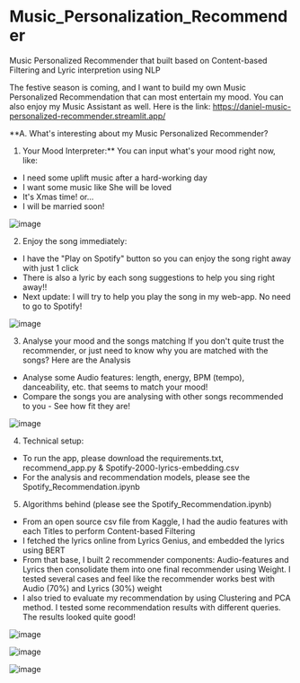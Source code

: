 # Music_Personalization_Recommender
Music Personalized Recommender that built based on Content-based Filtering and Lyric interpretion using NLP

The festive season is coming, and I want to build my own Music Personalized Recommendation that can most entertain my mood. You can also enjoy my Music Assistant as well.
Here is the link: https://daniel-music-personalized-recommender.streamlit.app/

**A. What's interesting about my Music Personalized Recommender?
1. Your Mood Interpreter:**
You can input what's your mood right now, like:
- I need some uplift music after a hard-working day
- I want some music like She will be loved
- It's Xmas time!
or...
- I will be married soon!

![image](https://github.com/user-attachments/assets/ca7a2c10-8cd7-42ba-ad99-2bccd8870c93)



2. Enjoy the song immediately:
- I have the "Play on Spotify" button so you can enjoy the song right away with just 1 click
- There is also a lyric by each song suggestions to help you sing right away!!
- Next update: I will try to help you play the song in my web-app. No need to go to Spotify!

![image](https://github.com/user-attachments/assets/1e768ff3-e4f1-473f-a1ec-cc6740c96847)


3. Analyse your mood and the songs matching
If you don't quite trust the recommender, or just need to know why you are matched with the songs? Here are the Analysis
- Analyse some Audio features: length, energy, BPM (tempo), danceability, etc. that seems to match your mood!
- Compare the songs you are analysing with other songs recommended to you - See how fit they are!

![image](https://github.com/user-attachments/assets/378cffb5-6291-4d83-828e-928be7de65bb)

4. Technical setup:
- To run the app, please download the requirements.txt, recommend_app.py & Spotify-2000-lyrics-embedding.csv
- For the analysis and recommendation models, please see the Spotify_Recommendation.ipynb

5. Algorithms behind (please see the Spotify_Recommendation.ipynb)
- From an open source csv file from Kaggle, I had the audio features with each Titles to perform Content-based Filtering
- I fetched the lyrics online from Lyrics Genius, and embedded the lyrics using BERT
- From that base, I built 2 recommender components: Audio-features and Lyrics then consolidate them into one final recommender using Weight. I tested several cases and feel like the recommender works best with Audio (70%) and Lyrics (30%) weight
- I also tried to evaluate my recommendation by using Clustering and PCA method. I tested some recommendation results with different queries. The results looked quite good!

![image](https://github.com/user-attachments/assets/90622aa0-e1d8-4c01-8843-f1a2c32f1b7f)

![image](https://github.com/user-attachments/assets/2cbd2eea-6830-473b-a6ba-7d626b383cad)

![image](https://github.com/user-attachments/assets/2e4478cc-4bb0-41d8-8a51-c866faedb52d)
